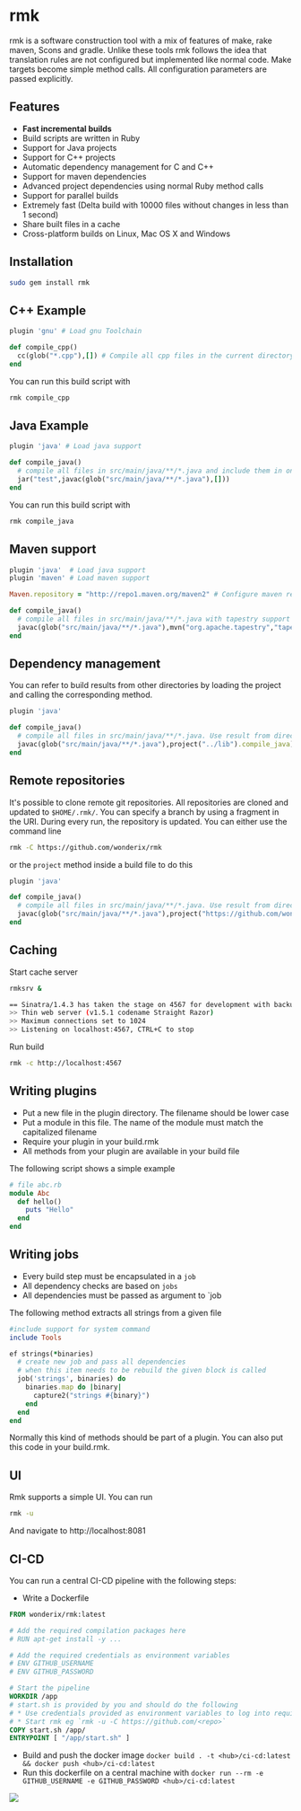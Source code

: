 # rmk

rmk is a software construction tool with a mix of features of make, rake maven, Scons and gradle. Unlike these tools rmk follows the idea that translation rules are not configured but implemented like normal code. Make targets become simple method calls. All configuration parameters are passed explicitly.


## Features

* **Fast incremental builds**
* Build scripts are written in Ruby
* Support for Java projects
* Support for C++ projects
* Automatic dependency management for C and C++
* Support for maven dependencies
* Advanced project dependencies using normal Ruby method calls
* Support for parallel builds
* Extremely fast (Delta build with 10000 files without changes in less than 1 second)
* Share built files in a cache
* Cross-platform builds on Linux, Mac OS X and Windows


## Installation

```bash
sudo gem install rmk
```


## C++ Example


```ruby
plugin 'gnu' # Load gnu Toolchain

def compile_cpp()
  cc(glob("*.cpp"),[]) # Compile all cpp files in the current directory
end
```

You can run this build script with

```bash
rmk compile_cpp
```

## Java Example

```ruby
plugin 'java' # Load java support

def compile_java()
  # compile all files in src/main/java/**/*.java and include them in one jar file named test
  jar("test",javac(glob("src/main/java/**/*.java"),[]))
end
```

You can run this build script with

```bash
rmk compile_java
```

## Maven support

```ruby
plugin 'java'  # Load java support
plugin 'maven' # Load maven support

Maven.repository = "http://repo1.maven.org/maven2" # Configure maven repository

def compile_java()
  # compile all files in src/main/java/**/*.java with tapestry support
  javac(glob("src/main/java/**/*.java"),mvn("org.apache.tapestry","tapestry-core","5.3.6"))
end
```

## Dependency management

You can refer to build results from other directories by loading the project and calling the corresponding method.

```ruby
plugin 'java'

def compile_java()
  # compile all files in src/main/java/**/*.java. Use result from directory ../lib as additional library
  javac(glob("src/main/java/**/*.java"),project("../lib").compile_java)
end
```

## Remote repositories

It's possible to clone remote git repositories. All repositories are cloned and updated to `$HOME/.rmk/`. You can specify a branch by using a fragment in the URI. During every run, the repository is updated. You can either use the command line

```bash
rmk -C https://github.com/wonderix/rmk
```

or the `project` method inside a build file to do this

```ruby
plugin 'java'

def compile_java()
  # compile all files in src/main/java/**/*.java. Use result from directory ../lib as additional library
  javac(glob("src/main/java/**/*.java"),project("https://github.com/wonderix/rmk").compile_java)
end
```

## Caching

Start cache server

```bash
rmksrv &

== Sinatra/1.4.3 has taken the stage on 4567 for development with backup from Thin
>> Thin web server (v1.5.1 codename Straight Razor)
>> Maximum connections set to 1024
>> Listening on localhost:4567, CTRL+C to stop
```


Run build

```bash
rmk -c http://localhost:4567
```

## Writing plugins

* Put a new file in the plugin directory. The filename should be lower case
* Put a module in this file. The name of the module must match the capitalized filename
* Require your plugin in your build.rmk
* All methods from your plugin are available in your build file

The following script shows a simple example

```ruby
# file abc.rb
module Abc
  def hello()
    puts "Hello"
  end
end
```

## Writing jobs

* Every build step must be encapsulated in a `job`
* All dependency checks are based on `jobs`
* All dependencies must be passed as argument to `job

The following method extracts all strings from a given file

```ruby
#include support for system command
include Tools

ef strings(*binaries)
  # create new job and pass all dependencies
  # when this item needs to be rebuild the given block is called
  job('strings', binaries) do
    binaries.map do |binary|
      capture2("strings #{binary}")
    end
  end
end
```

Normally this kind of methods should be part of a plugin. You can also put this code in your build.rmk.

## UI

Rmk supports a simple UI. You can run

```bash
rmk -u
```

And navigate to http://localhost:8081

## CI-CD

You can run a central CI-CD pipeline with the following steps:

* Write a Dockerfile
```Dockerfile
FROM wonderix/rmk:latest

# Add the required compilation packages here
# RUN apt-get install -y ...

# Add the required credentials as environment variables
# ENV GITHUB_USERNAME
# ENV GITHUB_PASSWORD

# Start the pipeline
WORKDIR /app
# start.sh is provided by you and should do the following
# * Use credentials provided as environment variables to log into required web services
# * Start rmk eg `rmk -u -C https://github.com/<repo>`
COPY start.sh /app/
ENTRYPOINT [ "/app/start.sh" ]
```
* Build and push the docker image `docker build . -t <hub>/ci-cd:latest && docker push <hub>/ci-cd:latest`
* Run this dockerfile on a central machine with `docker run --rm -e GITHUB_USERNAME -e GITHUB_PASSWORD <hub>/ci-cd:latest`

![](doc/Rmk.png)

